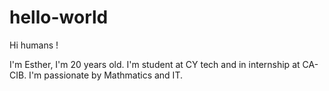# hello-world

Hi humans ! 

I'm Esther, I'm 20 years old.
I'm student at CY tech and in internship at CA-CIB.
I'm passionate by Mathmatics and IT.

